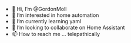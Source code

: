 - 👋 Hi, I’m @GordonMoll
- 👀 I’m interested in home automation
- 🌱 I’m currently learning yaml
- 💞️ I’m looking to collaborate on Home Assistant
- 📫 How to reach me ... telepathically

<!---
GordonMoll/GordonMoll is a ✨ special ✨ repository because its `README.md` (this file) appears on your GitHub profile.
You can click the Preview link to take a look at your changes.
--->
